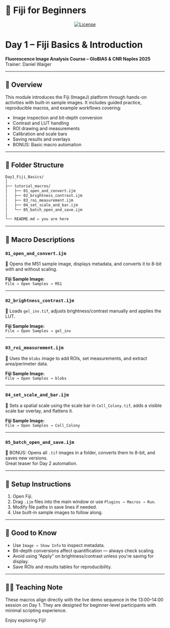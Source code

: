 # 🧬 Fiji for Beginners


<p align="center">
  <a href="LICENSE"><img alt="License" src="https://img.shields.io/badge/license-CC--BY--SA%204.0-brightgreen"></a>
</p>


# Day 1 – Fiji Basics & Introduction  
**Fluorescence Image Analysis Course – GloBIAS & CNR Naples 2025**  
Trainer: Daniel Waiger

---

## 📅 Overview  
This module introduces the Fiji (ImageJ) platform through hands-on activities with built-in sample images. It includes guided practice, reproducible macros, and example workflows covering:

- Image inspection and bit-depth conversion  
- Contrast and LUT handling  
- ROI drawing and measurements  
- Calibration and scale bars  
- Saving results and overlays  
- BONUS: Basic macro automation

---

## 📁 Folder Structure

```markdown
Day1_Fiji_Basics/
│
├── tutorial_macros/
│   ├── 01_open_and_convert.ijm
│   ├── 02_brightness_contrast.ijm
│   ├── 03_roi_measurement.ijm
│   ├── 04_set_scale_and_bar.ijm
│   └── 05_batch_open_and_save.ijm
│
└── README.md ← you are here
```

---

## 📜 Macro Descriptions

### `01_open_and_convert.ijm`  
📌 Opens the M51 sample image, displays metadata, and converts it to 8-bit with and without scaling.

**Fiji Sample Image:**  
`File → Open Samples → M51`

---

### `02_brightness_contrast.ijm`  
📌 Loads `gel_inv.tif`, adjusts brightness/contrast manually and applies the LUT.

**Fiji Sample Image:**  
`File → Open Samples → gel_inv`

---

### `03_roi_measurement.ijm`  
📌 Uses the `blobs` image to add ROIs, set measurements, and extract area/perimeter data.

**Fiji Sample Image:**  
`File → Open Samples → blobs`

---

### `04_set_scale_and_bar.ijm`  
📌 Sets a spatial scale using the scale bar in `Cell_Colony.tif`, adds a visible scale bar overlay, and flattens it.

**Fiji Sample Image:**  
`File → Open Samples → Cell_Colony`

---

### `05_batch_open_and_save.ijm`  
📌 BONUS: Opens all `.tif` images in a folder, converts them to 8-bit, and saves new versions.  
Great teaser for Day 2 automation.

---

## 🔧 Setup Instructions

1. Open Fiji.
2. Drag `.ijm` files into the main window or use `Plugins → Macros → Run`.
3. Modify file paths in save lines if needed.
4. Use built-in sample images to follow along.

---

## 🧠 Good to Know

- Use `Image → Show Info` to inspect metadata.
- Bit-depth conversions affect quantification — always check scaling.
- Avoid using “Apply” on brightness/contrast unless you're saving for display.
- Save ROIs and results tables for reproducibility.

---

## 🧑‍🏫 Teaching Note

These macros align directly with the live demo sequence in the 13:00–14:00 session on Day 1. They are designed for beginner-level participants with minimal scripting experience.

Enjoy exploring Fiji!
```

